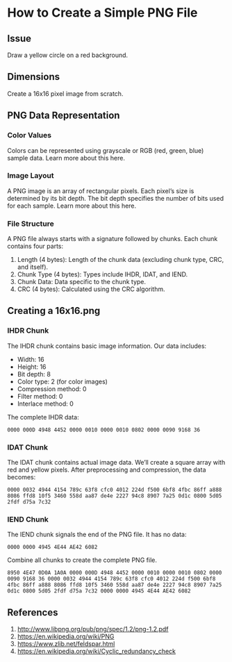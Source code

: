 # How to Create a Simple PNG File

## Issue
Draw a yellow circle on a red background.

## Dimensions
Create a 16x16 pixel image from scratch.

## PNG Data Representation

### Color Values
Colors can be represented using grayscale or RGB (red, green, blue) sample data. Learn more about this here.

### Image Layout
A PNG image is an array of rectangular pixels. Each pixel’s size is determined by its bit depth. The bit depth specifies the number of bits used for each sample. Learn more about this here.

### File Structure
A PNG file always starts with a signature followed by chunks. Each chunk contains four parts:
1. Length (4 bytes): Length of the chunk data (excluding chunk type, CRC, and itself).
2. Chunk Type (4 bytes): Types include IHDR, IDAT, and IEND.
3. Chunk Data: Data specific to the chunk type.
4. CRC (4 bytes): Calculated using the CRC algorithm.

## Creating a 16x16.png
### IHDR Chunk
The IHDR chunk contains basic image information. Our data includes:
* Width: 16
* Height: 16
* Bit depth: 8
* Color type: 2 (for color images)
* Compression method: 0
* Filter method: 0
* Interlace method: 0

The complete IHDR data:

```
0000 000D 4948 4452 0000 0010 0000 0010 0802 0000 0090 9168 36
```

### IDAT Chunk
The IDAT chunk contains actual image data. We’ll create a square array with red and yellow pixels. After preprocessing and compression, the data becomes:

```
0000 0032 4944 4154 789c 63f8 cfc0 4012 224d f500 6bf8 4fbc 86ff a888 8086 ffd8 10f5 3460 558d aa87 de4e 2227 94c8 8907 7a25 0d1c 0800 5d05 2fdf d75a 7c32
```

### IEND Chunk
The IEND chunk signals the end of the PNG file. It has no data:

```
0000 0000 4945 4E44 AE42 6082
```

Combine all chunks to create the complete PNG file.

```
8950 4E47 0D0A 1A0A 0000 000D 4948 4452 0000 0010 0000 0010 0802 0000 0090 9168 36 0000 0032 4944 4154 789c 63f8 cfc0 4012 224d f500 6bf8 4fbc 86ff a888 8086 ffd8 10f5 3460 558d aa87 de4e 2227 94c8 8907 7a25 0d1c 0800 5d05 2fdf d75a 7c32 0000 0000 4945 4E44 AE42 6082
```

## References
1. http://www.libpng.org/pub/png/spec/1.2/png-1.2.pdf
2. https://en.wikipedia.org/wiki/PNG
3. https://www.zlib.net/feldspar.html
4. https://en.wikipedia.org/wiki/Cyclic_redundancy_check
